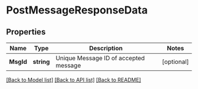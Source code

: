 # PostMessageResponseData

## Properties

Name | Type | Description | Notes
------------ | ------------- | ------------- | -------------
**MsgId** | **string** | Unique Message ID of accepted message | [optional] 

[[Back to Model list]](../README.md#documentation-for-models) [[Back to API list]](../README.md#documentation-for-api-endpoints) [[Back to README]](../README.md)


